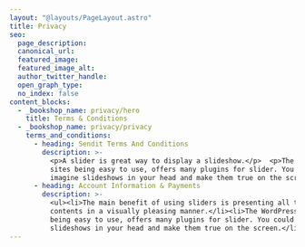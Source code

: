 ```yaml
---
layout: "@layouts/PageLayout.astro"
title: Privacy
seo:
  page_description:
  canonical_url:
  featured_image:
  featured_image_alt:
  author_twitter_handle:
  open_graph_type:
  no_index: false
content_blocks:
  - _bookshop_name: privacy/hero
    title: Terms & Conditions
  - _bookshop_name: privacy/privacy
    terms_and_conditions:
      - heading: Sendit Terms And Conditions
        description: >-
          <p>A slider is great way to display a slideshow.</p>  <p>The WordPress
          sites being easy to use, offers many plugins for slider. You could
          imagine slideshows in your head and make them true on the screen.</p>
      - heading: Account Information & Payments
        description: >-
          <ul><li>The main benefit of using sliders is presenting all the
          contents in a visually pleasing manner.</li><li>The WordPress sites
          being easy to use, offers many plugins for slider. You could imagine
          slideshows in your head and make them true on the screen.</li></ul>
---
```

